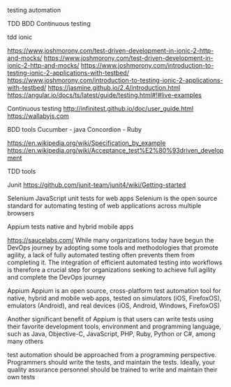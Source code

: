 testing automation

TDD
BDD
Continuous testing

tdd ionic

https://www.joshmorony.com/test-driven-development-in-ionic-2-http-and-mocks/
https://www.joshmorony.com/test-driven-development-in-ionic-2-http-and-mocks/
https://www.joshmorony.com/introduction-to-testing-ionic-2-applications-with-testbed/
https://www.joshmorony.com/introduction-to-testing-ionic-2-applications-with-testbed/
https://jasmine.github.io/2.4/introduction.html
https://angular.io/docs/ts/latest/guide/testing.html#!#live-examples


Continuous testing
http://infinitest.github.io/doc/user_guide.html
https://wallabyjs.com


BDD tools
Cucumber - java 
Concordion - Ruby

https://en.wikipedia.org/wiki/Specification_by_example
https://en.wikipedia.org/wiki/Acceptance_test%E2%80%93driven_development


TDD tools

Junit
https://github.com/junit-team/junit4/wiki/Getting-started

Selenium 
JavaScript unit tests for web apps
Selenium is the open source standard for automating testing of web applications across multiple browsers

Appium 
tests native and hybrid mobile apps

https://saucelabs.com/
While many organizations today have begun the DevOps journey by adopting some tools and methodologies that promote agility, a lack of fully automated testing often prevents them from completing it. The integration of efficient automated testing into workflows is therefore a crucial step for organizations seeking to achieve full agility and complete the DevOps journey


Appium
Appium is an open source, cross-platform test automation tool for native, hybrid and mobile web apps, tested on simulators (iOS, FirefoxOS), emulators (Android), and real devices (iOS, Android, Windows, FirefoxOS)

Another significant benefit of Appium is that users can write tests using their favorite development tools, environment and programming language, such as Java, Objective-C, JavaScript, PHP, Ruby, Python or C#, among many others

test automation should be approached from a programming perspective. Programmers should write the tests, and maintain the tests. Ideally, your quality assurance personnel should be trained to write and maintain their own tests
